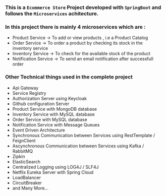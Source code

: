 ### This is a `Ecommerce Store` Project developed with `SpringBoot` and follows the `Microservices` achitecture.

### In this project there is mainly 4 microservices  which are :
* Product Service -> To add or view products , i.e a Product Catalog
* Order Service -> To order a product by checking its stock in the inventory service
* Inventory Service -> To check for the available stock of the product
* Notification Service -> To send an email notification after successfull order


### Other Technical things used in the complete project
* Api Gateway
* Service Registry
* Authorization Server using Keycloak
* Github configuration Server
* Product Service with MongoDB database
* Inventory Service with MySQL database
* Order Service with MySQL database
* Notification Service with Message Queues
* Event Driven Architecture
* Synchronous Communication between Services using RestTemplate / FeignClient 
* Ascynchronous Communication between Services using Kafka / RabbitMQ
* Zipkin
* ElasticSearch
* Centralized Logging using LOG4J / SLF4J
* Netflix Eureka Server with Spring Cloud
* LoadBalancer 
* CircuitBreaker
* and Many More... 